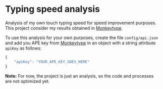 # Typing speed analysis

Analysis of my own touch typing speed for speed improvement purposes. This
project consider my results obtained in [Monkeytype](https://monkeytype.com/).

To use this analysis for your own purposes, create the file `config/api.json`
and add you APE key from [Monkeytype](https://monkeytype.com/) in an object
with a string attribute `apiKey` as follows:
```javascript
{
    "apiKey": "YOUR_APE_KEY_GOES_HERE"
}
```

**Note:** For now, the project is just an analysis, so the code and processes are not
optimized yet.

